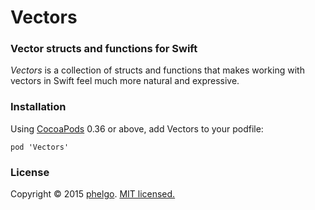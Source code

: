 # Vectors

### Vector structs and functions for Swift
_Vectors_ is a collection of structs and functions that makes working with vectors in Swift feel much more natural and expressive.

### Installation
Using [CocoaPods](http://cocoapods.org) 0.36 or above, add Vectors to your podfile:

```
pod 'Vectors'
```

### License
Copyright © 2015 [phelgo](https://twitter.com/phelgo). [MIT licensed.](http://www.opensource.org/licenses/MIT)
